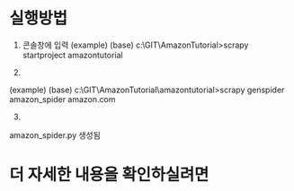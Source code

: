 # 실행방법

1. 콘솔창에 입력
(example) (base) c:\GIT\AmazonTutorial>scrapy startproject amazontutorial

2.
(example) (base) c:\GIT\AmazonTutorial\amazontutorial>scrapy genspider amazon_spider amazon.com

3.
amazon_spider.py 생성됨

# 더 자세한 내용을 확인하실려면 
